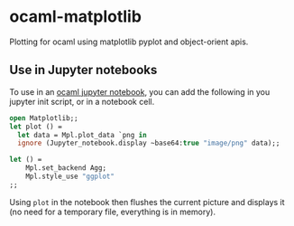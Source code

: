 # ocaml-matplotlib
Plotting for ocaml using matplotlib pyplot and object-orient apis.


## Use in Jupyter notebooks
To use in an [ocaml jupyter notebook](https://github.com/akabe/ocaml-jupyter), you can add the following in you jupyter init script, or in a notebook cell.

```ocaml
open Matplotlib;;
let plot () =
  let data = Mpl.plot_data `png in
  ignore (Jupyter_notebook.display ~base64:true "image/png" data);;

let () =
    Mpl.set_backend Agg;
    Mpl.style_use "ggplot"
;;
```

Using `plot` in the notebook then flushes the current picture and displays it (no need for a temporary file, everything is in memory).
